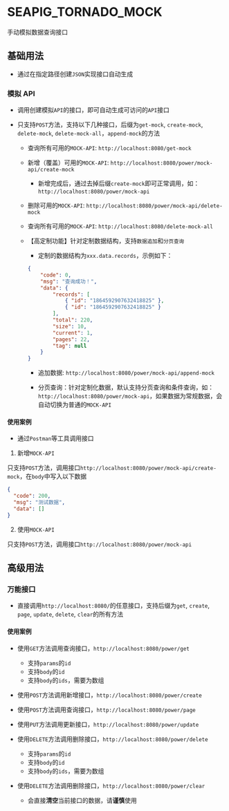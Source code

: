 # SEAPIG_TORNADO_MOCK

手动模拟数据查询接口

## 基础用法

- 通过在指定路径创建`JSON`实现接口自动生成

### 模拟 API

- 调用创建模拟`API`的接口，即可自动生成可访问的`API`接口

- 只支持`POST`方法，支持以下几种接口，后缀为`get-mock`, `create-mock`, `delete-mock`, `delete-mock-all`，`append-mock`的方法

  - 查询所有可用的`MOCK-API`: `http://localhost:8080/get-mock`

  - 新增（覆盖）可用的`MOCK-API`: `http://localhost:8080/power/mock-api/create-mock`

    - 新增完成后，通过去掉后缀`create-mock`即可正常调用，如：`http://localhost:8080/power/mock-api`

  - 删除可用的`MOCK-API`: `http://localhost:8080/power/mock-api/delete-mock`

  - 查询所有可用的`MOCK-API`: `http://localhost:8080/delete-mock-all`

  - 【高定制功能】针对定制数据结构，支持`数据追加`和`分页查询`

    - 定制的数据结构为`xxx.data.records`，示例如下：

    ```json
    {
        "code": 0,
        "msg": "查询成功！",
        "data": {
            "records": [
                { "id": "1864592907632418825" },
                { "id": "1864592907632418825" }
            ],
            "total": 220,
            "size": 10,
            "current": 1,
            "pages": 22,
            "tag": null
        }
    }
    ```

    - 追加数据: `http://localhost:8080/power/mock-api/append-mock`

    - 分页查询：针对定制化数据，默认支持分页查询和条件查询，如：`http://localhost:8080/power/mock-api`，如果数据为常规数据，会自动切换为普通的`MOCK-API`

#### 使用案例

- 通过`Postman`等工具调用接口

1. 新增`MOCK-API`

只支持`POST`方法，调用接口`http://localhost:8080/power/mock-api/create-mock`，在`body`中写入以下数据

```json
{
  "code": 200,
  "msg": "测试数据",
  "data": []
}
```

2. 使用`MOCK-API`

只支持`POST`方法，调用接口`http://localhost:8080/power/mock-api`

## 高级用法

### 万能接口

- 直接调用`http://localhost:8080/`的任意接口，支持后缀为`get`, `create`, `page`, `update`, `delete`, `clear`的所有方法

#### 使用案例

- 使用`GET`方法调用查询接口，`http://localhost:8080/power/get`

  - 支持`params`的`id`
  - 支持`body`的`id`
  - 支持`body`的`ids`，需要为数组

- 使用`POST`方法调用新增接口，`http://localhost:8080/power/create`

- 使用`POST`方法调用查询接口，`http://localhost:8080/power/page`

- 使用`PUT`方法调用更新接口，`http://localhost:8080/power/update`

- 使用`DELETE`方法调用删除接口，`http://localhost:8080/power/delete`

  - 支持`params`的`id`
  - 支持`body`的`id`
  - 支持`body`的`ids`，需要为数组

- 使用`DELETE`方法调用删除接口，`http://localhost:8080/power/clear`

  - 会直接**清空**当前接口的数据，请**谨慎**使用
